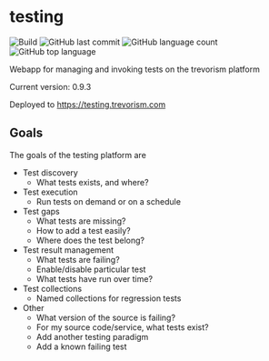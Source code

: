 # testing 
![Build](https://github.com/trevorism/testing/actions/workflows/deploy.yml/badge.svg)
![GitHub last commit](https://img.shields.io/github/last-commit/trevorism/testing)
![GitHub language count](https://img.shields.io/github/languages/count/trevorism/testing)
![GitHub top language](https://img.shields.io/github/languages/top/trevorism/testing)

Webapp for managing and invoking tests on the trevorism platform

Current version: 0.9.3

Deployed to https://testing.trevorism.com

## Goals
The goals of the testing platform are

* Test discovery
  * What tests exists, and where?
* Test execution
  * Run tests on demand or on a schedule
* Test gaps
  * What tests are missing? 
  * How to add a test easily? 
  * Where does the test belong?
* Test result management
  * What tests are failing?
  * Enable/disable particular test
  * What tests have run over time?
* Test collections
  * Named collections for regression tests
* Other
  * What version of the source is failing?
  * For my source code/service, what tests exist?
  * Add another testing paradigm
  * Add a known failing test